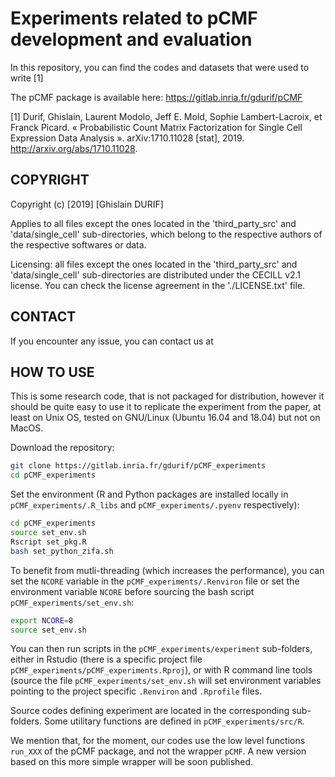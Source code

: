 # Experiments related to pCMF development and evaluation

In this repository, you can find the codes and datasets that were used to write [1]

The pCMF package is available here: <https://gitlab.inria.fr/gdurif/pCMF>


[1] Durif, Ghislain, Laurent Modolo, Jeff E. Mold, Sophie Lambert-Lacroix, et Franck Picard. « Probabilistic Count Matrix Factorization for Single Cell Expression Data Analysis ». arXiv:1710.11028 [stat], 2019. http://arxiv.org/abs/1710.11028.


## COPYRIGHT

Copyright (c) [2019] [Ghislain DURIF] 

Applies to all files except the ones located in the 'third_party_src' and 'data/single_cell' 
sub-directories, which belong to the respective authors of the respective softwares 
or data.

Licensing: all files except the ones located in the 'third_party_src' and 'data/single_cell' 
sub-directories are distributed under the CECILL v2.1 license. You can check the license 
agreement in the './LICENSE.txt' file.


## CONTACT

If you encounter any issue, you can contact us at <gd DOT dev AT libertymail DOT net>


## HOW TO USE

This is some research code, that is not packaged for distribution, however it should be quite easy to use it to replicate the experiment from the paper, at least on Unix OS, tested on GNU/Linux (Ubuntu 16.04 and 18.04) but not on MacOS.

Download the repository:
```bash
git clone https://gitlab.inria.fr/gdurif/pCMF_experiments
cd pCMF_experiments
```

Set the environment (R and Python packages are installed locally in `pCMF_experiments/.R_libs` and `pCMF_experiments/.pyenv` respectively):
```bash
cd pCMF_experiments
source set_env.sh
Rscript set_pkg.R
bash set_python_zifa.sh
```

To benefit from mutli-threading (which increases the performance), you can set the `NCORE` variable in the `pCMF_experiments/.Renviron` file or set the environment variable `NCORE` before sourcing the bash script `pCMF_experiments/set_env.sh`:
```bash
export NCORE=8
source set_env.sh
```

You can then run scripts in the `pCMF_experiments/experiment` sub-folders, either in Rstudio (there is a specific project file `pCMF_experiments/pCMF_experiments.Rproj`), or with R command line tools (source the file `pCMF_experiments/set_env.sh` will set environment variables pointing to the project specific `.Renviron` and `.Rprofile` files.

Source codes defining experiment are located in the corresponding sub-folders. Some utilitary functions are defined in `pCMF_experiments/src/R`.

We mention that, for the moment, our codes use the low level functions `run_XXX` of the pCMF package, and not the wrapper `pCMF`. A new version based on this more simple wrapper will be soon published.
